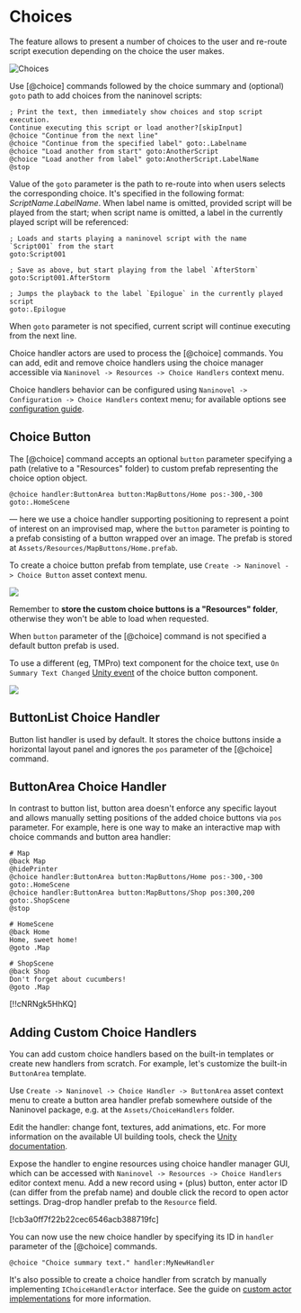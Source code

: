 ﻿# Choices

The feature allows to present a number of choices to the user and re-route script execution depending on the choice the user makes.

![Choices](https://i.gyazo.com/023502e43b35caa706c88fd9ab32003d.png)

Use [@choice] commands followed by the choice summary and (optional) `goto` path to add choices from the naninovel scripts:

```
; Print the text, then immediately show choices and stop script execution.
Continue executing this script or load another?[skipInput]
@choice "Continue from the next line"
@choice "Continue from the specified label" goto:.Labelname
@choice "Load another from start" goto:AnotherScript
@choice "Load another from label" goto:AnotherScript.LabelName
@stop
```

Value of the `goto` parameter is the path to re-route into when users selects the corresponding choice. It's specified in the following format: *ScriptName*.*LabelName*. When label name is omitted, provided script will be played from the start; when script name is omitted, a label in the currently played script will be referenced:

```
; Loads and starts playing a naninovel script with the name `Script001` from the start
goto:Script001

; Save as above, but start playing from the label `AfterStorm`
goto:Script001.AfterStorm

; Jumps the playback to the label `Epilogue` in the currently played script
goto:.Epilogue
```

When `goto` parameter is not specified, current script will continue executing from the next line.

Choice handler actors are used to process the [@choice] commands. You can add, edit and remove choice handlers using the choice manager accessible via `Naninovel -> Resources -> Choice Handlers` context menu.

Choice handlers behavior can be configured using `Naninovel -> Configuration -> Choice Handlers` context menu; for available options see [configuration guide](/guide/configuration.md#choice-handlers).

## Choice Button

The [@choice] command accepts an optional `button` parameter specifying a path (relative to a "Resources" folder) to custom prefab representing the choice option object. 

```
@choice handler:ButtonArea button:MapButtons/Home pos:-300,-300 goto:.HomeScene
```
— here we use a choice handler supporting positioning to represent a point of interest on an improvised map, where the `button` parameter is pointing to a prefab consisting of a button wrapped over an image. The prefab is stored at `Assets/Resources/MapButtons/Home.prefab`.

To create a choice button prefab from template, use `Create -> Naninovel -> Choice Button` asset context menu.

![](https://i.gyazo.com/c2bd4abaa0275f7cdd37c56fd2ff0dec.png)

Remember to **store the custom choice buttons is a "Resources" folder**, otherwise they won't be able to load when requested.

When `button` parameter of the [@choice] command is not specified a default button prefab is used.

To use a different (eg, TMPro) text component for the choice text, use `On Summary Text Changed` [Unity event](https://docs.unity3d.com/Manual/UnityEvents) of the choice button component.

![](https://i.gyazo.com/8810c51b336bfd653efcde591fe1c41f.png)

## ButtonList Choice Handler
Button list handler is used by default. It stores the choice buttons inside a horizontal layout panel and ignores the `pos` parameter of the [@choice] command.

## ButtonArea Choice Handler
In contrast to button list, button area doesn't enforce any specific layout and allows manually setting positions of the added choice buttons via `pos` parameter. For example, here is one way to make an interactive map with choice commands and button area handler:

```
# Map
@back Map
@hidePrinter
@choice handler:ButtonArea button:MapButtons/Home pos:-300,-300 goto:.HomeScene
@choice handler:ButtonArea button:MapButtons/Shop pos:300,200 goto:.ShopScene
@stop

# HomeScene
@back Home
Home, sweet home!
@goto .Map

# ShopScene
@back Shop
Don't forget about cucumbers!
@goto .Map
```

[!!cNRNgk5HhKQ]

## Adding Custom Choice Handlers

You can add custom choice handlers based on the built-in templates or create new handlers from scratch. For example, let's customize the built-in `ButtonArea` template. 

Use `Create -> Naninovel -> Choice Handler -> ButtonArea` asset context menu to create a button area handler prefab somewhere outside of the Naninovel package, e.g. at the `Assets/ChoiceHandlers` folder. 

Edit the handler: change font, textures, add animations, etc. For more information on the available UI building tools, check the [Unity documentation](https://docs.unity3d.com/Packages/com.unity.ugui@latest).

Expose the handler to engine resources using choice handler manager GUI, which can be accessed with `Naninovel -> Resources -> Choice Handlers` editor context menu. Add a new record using `+` (plus) button, enter actor ID (can differ from the prefab name) and double click the record to open actor settings. Drag-drop handler prefab to the `Resource` field.

[!cb3a0ff7f22b22cec6546acb388719fc]

You can now use the new choice handler by specifying its ID in `handler` parameter of the [@choice] commands.

```
@choice "Choice summary text." handler:MyNewHandler
```

It's also possible to create a choice handler from scratch by manually implementing `IChoiceHandlerActor` interface. See the guide on [custom actor implementations](/guide/custom-actor-implementations.md) for more information.